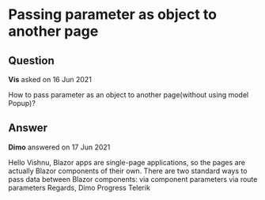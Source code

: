 # Passing parameter as object to another page

## Question

**Vis** asked on 16 Jun 2021

How to pass parameter as an object to another page(without using model Popup)?

## Answer

**Dimo** answered on 17 Jun 2021

Hello Vishnu, Blazor apps are single-page applications, so the pages are actually Blazor components of their own. There are two standard ways to pass data between Blazor components: via component parameters via route parameters Regards, Dimo Progress Telerik
